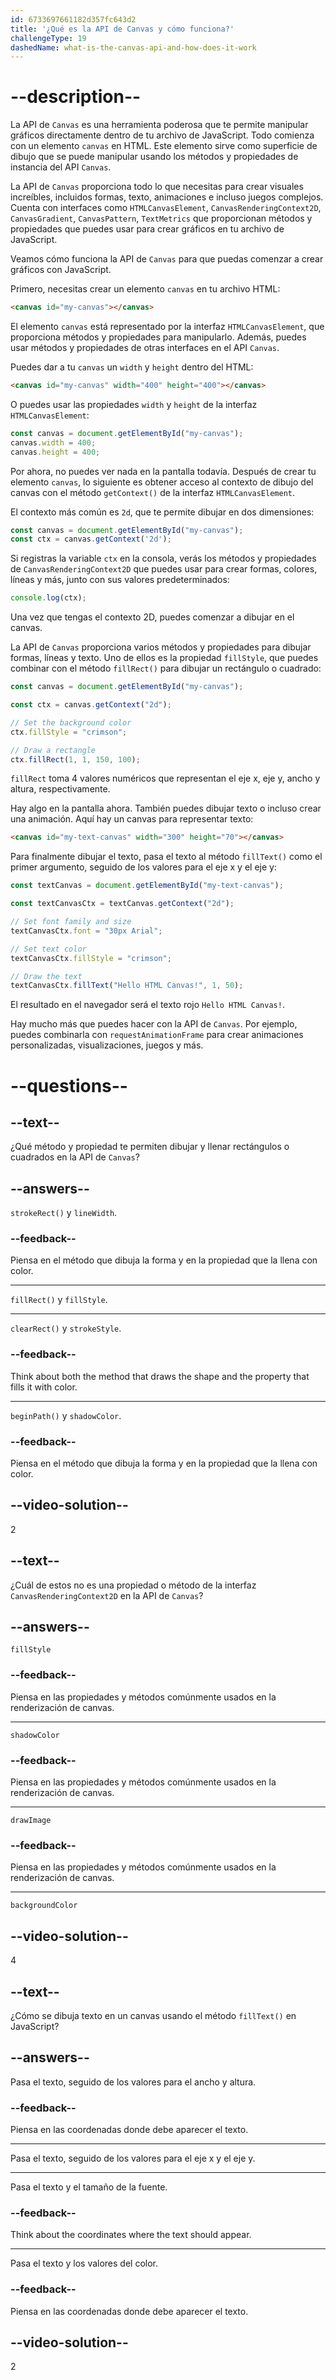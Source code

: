 ```yaml
---
id: 6733697661182d357fc643d2
title: '¿Qué es la API de Canvas y cómo funciona?'
challengeType: 19
dashedName: what-is-the-canvas-api-and-how-does-it-work
---
```


# --description--

La API de `Canvas` es una herramienta poderosa que te permite manipular gráficos directamente dentro de tu archivo de JavaScript. Todo comienza con un elemento `canvas` en HTML. Este elemento sirve como superficie de dibujo que se puede manipular usando los métodos y propiedades de instancia del API `Canvas`.

La API de `Canvas` proporciona todo lo que necesitas para crear visuales increíbles, incluidos formas, texto, animaciones e incluso juegos complejos. Cuenta con interfaces como `HTMLCanvasElement`, `CanvasRenderingContext2D`, `CanvasGradient`, `CanvasPattern`, `TextMetrics` que proporcionan métodos y propiedades que puedes usar para crear gráficos en tu archivo de JavaScript.

Veamos cómo funciona la API de `Canvas` para que puedas comenzar a crear gráficos con JavaScript.

Primero, necesitas crear un elemento `canvas` en tu archivo HTML:

```html
<canvas id="my-canvas"></canvas>
```

El elemento `canvas` está representado por la interfaz `HTMLCanvasElement`, que proporciona métodos y propiedades para manipularlo. Además, puedes usar métodos y propiedades de otras interfaces en el API `Canvas`.

Puedes dar a tu `canvas` un `width` y `height` dentro del HTML:

```html
<canvas id="my-canvas" width="400" height="400"></canvas>
```

O puedes usar las propiedades `width` y `height` de la interfaz `HTMLCanvasElement`:

```js
const canvas = document.getElementById("my-canvas");
canvas.width = 400;
canvas.height = 400;
```

Por ahora, no puedes ver nada en la pantalla todavía. Después de crear tu elemento `canvas`, lo siguiente es obtener acceso al contexto de dibujo del canvas con el método `getContext()` de la interfaz `HTMLCanvasElement`. 

El contexto más común es `2d`, que te permite dibujar en dos dimensiones:

```js
const canvas = document.getElementById("my-canvas");
const ctx = canvas.getContext('2d');
```

Si registras la variable `ctx` en la consola, verás los métodos y propiedades de `CanvasRenderingContext2D` que puedes usar para crear formas, colores, líneas y más, junto con sus valores predeterminados:

```js
console.log(ctx);
```

Una vez que tengas el contexto 2D, puedes comenzar a dibujar en el canvas.

La API de `Canvas` proporciona varios métodos y propiedades para dibujar formas, líneas y texto. Uno de ellos es la propiedad `fillStyle`, que puedes combinar con el método `fillRect()` para dibujar un rectángulo o cuadrado:

```js
const canvas = document.getElementById("my-canvas");

const ctx = canvas.getContext("2d");

// Set the background color
ctx.fillStyle = "crimson";

// Draw a rectangle
ctx.fillRect(1, 1, 150, 100);
```

`fillRect` toma 4 valores numéricos que representan el eje x, eje y, ancho y altura, respectivamente.

Hay algo en la pantalla ahora. También puedes dibujar texto o incluso crear una animación. Aquí hay un canvas para representar texto:

```html
<canvas id="my-text-canvas" width="300" height="70"></canvas>
```

Para finalmente dibujar el texto, pasa el texto al método `fillText()` como el primer argumento, seguido de los valores para el eje x y el eje y:

```js
const textCanvas = document.getElementById("my-text-canvas");

const textCanvasCtx = textCanvas.getContext("2d");

// Set font family and size
textCanvasCtx.font = "30px Arial";

// Set text color
textCanvasCtx.fillStyle = "crimson";

// Draw the text
textCanvasCtx.fillText("Hello HTML Canvas!", 1, 50);
```

El resultado en el navegador será el texto rojo `Hello HTML Canvas!`.

Hay mucho más que puedes hacer con la API de `Canvas`. Por ejemplo, puedes combinarla con `requestAnimationFrame` para crear animaciones personalizadas, visualizaciones, juegos y más.

# --questions--

## --text--

¿Qué método y propiedad te permiten dibujar y llenar rectángulos o cuadrados en la API de `Canvas`?

## --answers--

`strokeRect()` y `lineWidth`.

### --feedback--

Piensa en el método que dibuja la forma y en la propiedad que la llena con color.

---

`fillRect()` y `fillStyle`.

---

`clearRect()` y `strokeStyle`.

### --feedback--

Think about both the method that draws the shape and the property that fills it with color.

---

`beginPath()` y `shadowColor`.

### --feedback--

Piensa en el método que dibuja la forma y en la propiedad que la llena con color.

## --video-solution--

2

## --text--

¿Cuál de estos no es una propiedad o método de la interfaz `CanvasRenderingContext2D` en la API de `Canvas`?

## --answers--

`fillStyle`

### --feedback--

Piensa en las propiedades y métodos comúnmente usados en la renderización de canvas.

---

`shadowColor`

### --feedback--

Piensa en las propiedades y métodos comúnmente usados en la renderización de canvas.

---

`drawImage`

### --feedback--

Piensa en las propiedades y métodos comúnmente usados en la renderización de canvas.

---

`backgroundColor`

## --video-solution--

4

## --text--

¿Cómo se dibuja texto en un canvas usando el método `fillText()` en JavaScript?

## --answers--

Pasa el texto, seguido de los valores para el ancho y altura.

### --feedback--

Piensa en las coordenadas donde debe aparecer el texto.

---

Pasa el texto, seguido de los valores para el eje x y el eje y.

---

Pasa el texto y el tamaño de la fuente.

### --feedback--

Think about the coordinates where the text should appear.

---

Pasa el texto y los valores del color.

### --feedback--

Piensa en las coordenadas donde debe aparecer el texto.

## --video-solution--

2
